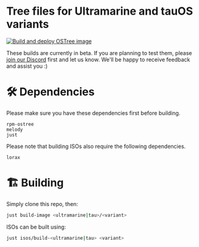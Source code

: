 # Tree files for Ultramarine and tauOS variants

[![Build and deploy OSTree image](https://github.com/Ultramarine-Linux/ostree-config/actions/workflows/ostree.yml/badge.svg)](https://github.com/Ultramarine-Linux/ostree-config/actions/workflows/ostree.yml)

These builds are currently in beta. If you are planning to test them, please [join our Discord](https://discord.gg/bUuQasHdrF) first and let us know. We'll be happy to receive feedback and assist you :)

# 🛠️ Dependencies

Please make sure you have these dependencies first before building.

```
rpm-ostree
melody
just
```

Please note that building ISOs also require the following dependencies.

```
lorax
```

# 🏗️ Building

Simply clone this repo, then:

```sh
just build-image <ultramarine|tau>/<variant>
```

ISOs can be built using:

```sh
just isos/build-<ultramarine|tau> <variant>
```

